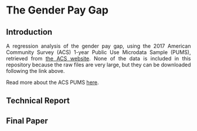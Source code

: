 
<div style="text-align: justify">

# The Gender Pay Gap

## Introduction

A regression analysis of the gender pay gap, using the 2017 American
Community Survey (ACS) 1-year Public Use Microdata Sample (PUMS),
retrieved from [the ACS
website](https://www.census.gov/programs-surveys/acs/data/pums.html).
None of the data is included in this repository because the raw files
are very large, but they can be downloaded following the link above.

Read more about the ACS PUMS
[here](https://www.census.gov/programs-surveys/acs/technical-documentation/pums/about.html).

## Technical Report

## Final Paper

</div>
